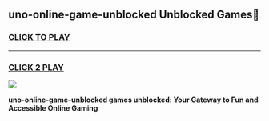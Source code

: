 
## uno-online-game-unblocked Unblocked Games👋
<h3>
<a href="https://news.freeplayer.one?title=uno-online-game-unblocked&ref=16F">CLICK TO PLAY</a></h3>
<hr>

<h3>
<a href="https://news.freeplayer.one?title=uno-online-game-unblocked&ref=16F">CLICK 2 PLAY</a>
  
</h3>

<a href="https://news.freeplayer.one?title=uno-online-game-unblocked&ref=16F/"><img src="https://clearcache.store/games.png"></a>


**uno-online-game-unblocked games unblocked: Your Gateway to Fun and Accessible Online Gaming**
